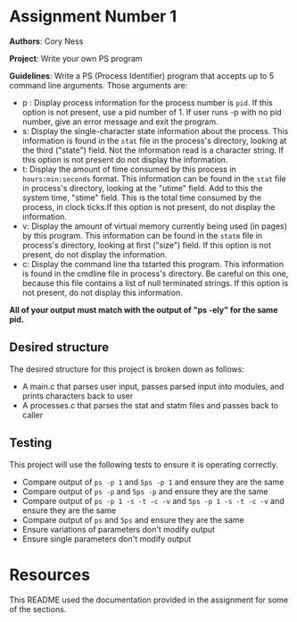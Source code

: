 # Assignment Number 1

**Authors**: Cory Ness

**Project**: Write your own PS program

**Guidelines**: Write a PS (Process Identifier) program that accepts up to 5 command line arguments. Those arguments are:
 - p <pid>: Display process information for the process number is `pid`. If this option is not present, use a pid number of 1. If user runs -p with no pid number, give an error message and exit the program.
 - s: Display the single-character state information about the process. This information is found in the `stat` file in the process's directory, looking at the third ("state") field. Not the information read is a character string. If this option is not present do not display the information.
 - t: Display the amount of time consumed by this process in `hours:min:seconds` format. This information can be found in the `stat` file in process's directory, looking at the "utime" field. Add to this the system time, "stime" field. This is the total time consumed by the process, in clock ticks.If this option is not present, do not display the information.
 - v: Display the amount of virtual memory currently being used (in pages) by this program. This information can be found in the `statm` file in process's directory, looking at first ("size") field. If this option is not present, do not display the information.
 - c: Display the command line tha tstarted this program. This information is found in the cmdline file in process's directory. Be careful on this one, because this file contains a list of null terminated strings. If this option is not present, do not display this information.

**All of your output must match with the output of "ps -ely" for the same pid.**

## Desired structure
The desired structure for this project is broken down as follows:
 - A main.c that parses user input, passes parsed input into modules, and prints characters back to user
 - A processes.c that parses the stat and statm files and passes back to caller

## Testing
This project will use the following tests to ensure it is operating correctly.
 - Compare output of `ps -p 1` and `5ps -p 1` and ensure they are the same
 - Compare output of `ps -p` and `5ps -p` and ensure they are the same
 - Compare output of `ps -p 1 -s -t -c -v` and `5ps -p 1 -s -t -c -v` and ensure they are the same
 - Compare output of `ps` and `5ps` and ensure they are the same
 - Ensure variations of parameters don't modify output
 - Ensure single parameters don't modify output

# Resources
This README used the documentation provided in the assignment for some of the sections.
